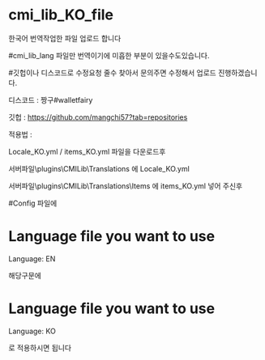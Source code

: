 # cmi_lib_KO_file
한국어 번역작업한 파일 업로드 합니다

#cmi_lib_lang 파일만 번역이기에 미흡한 부분이 있을수도있습니다.

#깃헙이나 디스코드로 수정요청 줄수 찾아서 문의주면 수정해서 업로드 진행하겠습니다.

디스코드 : 짱구#walletfairy

깃헙 : https://github.com/mangchi57?tab=repositories

적용법 :

Locale_KO.yml / items_KO.yml 파일을 다운로드후 

서버파일\plugins\CMILib\Translations 에 Locale_KO.yml 

서버파일\plugins\CMILib\Translations\Items 에 items_KO.yml 넣어 주신후

#Config 파일에

# Language file you want to use
Language: EN                 

해당구문에

# Language file you want to use
Language: KO

로 적용하시면 됩니다
